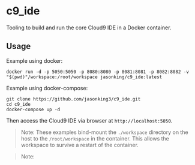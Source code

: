 # c9_ide

Tooling to build and run the core Cloud9 IDE in a Docker container.

## Usage

Example using docker:

```
docker run -d -p 5050:5050 -p 8080:8080 -p 8081:8081 -p 8082:8082 -v "$(pwd)"/workspace:/root/workspace jasonking/c9_ide:latest
```

Example using docker-compose:

```
git clone https://github.com/jasonking3/c9_ide.git
cd c9_ide
docker-compose up -d
```

Then access the Cloud9 IDE via browser at `http://localhost:5050`.

> Note: These examples bind-mount the `./workspace` directory on the host to the `/root/workspace` in the container. This allows the workspace to survive a restart of the container.

> Note: 
